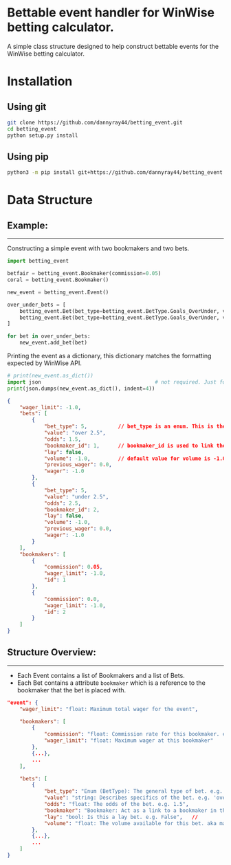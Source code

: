 Bettable event handler for WinWise betting calculator.
======================================================
A simple class structure designed to help construct bettable events for the WinWise betting calculator.

# Installation
## Using git
```bash
git clone https://github.com/dannyray44/betting_event.git
cd betting_event
python setup.py install
```
## Using pip
```bash
python3 -m pip install git+https://github.com/dannyray44/betting_event
```

# Data Structure
## Example:
------------
Constructing a simple event with two bookmakers and two bets.
```python
import betting_event

betfair = betting_event.Bookmaker(commission=0.05)
coral = betting_event.Bookmaker()

new_event = betting_event.Event()

over_under_bets = [
    betting_event.Bet(bet_type=betting_event.BetType.Goals_OverUnder, value="over 2.5", odds=1.5, bookmaker=betfair, lay=False),
    betting_event.Bet(bet_type=betting_event.BetType.Goals_OverUnder, value="under 2.5", odds=2.5, bookmaker=coral, lay=False),
]

for bet in over_under_bets:
    new_event.add_bet(bet)

```

Printing the event as a dictionary, this dictionary matches the formatting expected by WinWise API.
```python
# print(new_event.as_dict())
import json                                     # not required. Just for pretty printing
print(json.dumps(new_event.as_dict(), indent=4))

```

```json
{
    "wager_limit": -1.0,
    "bets": [
        {
            "bet_type": 5,          // bet_type is an enum. This is the enum value for 'Goals_OverUnder'
            "value": "over 2.5",
            "odds": 1.5,
            "bookmaker_id": 1,      // bookmaker_id is used to link the bet to a bookmaker in the event.
            "lay": false,
            "volume": -1.0,         // default value for volume is -1.0, meaning no limit to this bets size.
            "previous_wager": 0.0,
            "wager": -1.0
        },
        {
            "bet_type": 5,
            "value": "under 2.5",
            "odds": 2.5,
            "bookmaker_id": 2,
            "lay": false,
            "volume": -1.0,
            "previous_wager": 0.0,
            "wager": -1.0
        }
    ],
    "bookmakers": [
        {
            "commission": 0.05,
            "wager_limit": -1.0,
            "id": 1
        },
        {
            "commission": 0.0,
            "wager_limit": -1.0,
            "id": 2
        }
    ]
}
```

## Structure Overview:
------------
- Each Event contains a list of Bookmakers and a list of Bets.
- Each Bet contains a attribute `bookmaker` which is a reference to the bookmaker that the bet is placed with.

```json
"event": {
    "wager_limit": "float: Maximum total wager for the event",

    "bookmakers": [
        {
            "commission": "float: Commission rate for this bookmaker. e.g. 5% = 0.05",
            "wager_limit": "float: Maximum wager at this bookmaker"
        },
        {...},
        ...
    ],

    "bets": [
        {
            "bet_type": "Enum (BetType): The general type of bet. e.g. 'over_under'",
            "value": "string: Describes specifics of the bet. e.g. 'over 2.5'",
            "odds": "float: The odds of the bet. e.g. 1.5",
            "bookmaker": "Bookmaker: Act as a link to a bookmaker in the event.",
            "lay": "bool: Is this a lay bet. e.g. False",   //
            "volume": "float: The volume available for this bet. aka maximum wager."
        },
        {...},
        ...
    ]
}
```